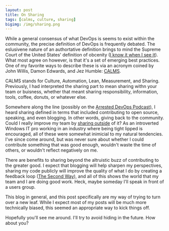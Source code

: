 ```yaml
---
layout: post
title: On Sharing
tags: [calms, culture, sharing]
bigimg: /img/sharing.png
---
```


While a general consensus of what DevOps is seems to exist within the community, the precise definition of DevOps is frequently debated. The eslusivene nature of an authortative definition brings to mind the Supreme Court of the United States' definition of obcenity ([I know it when I see it](https://en.wikipedia.org/wiki/I_know_it_when_I_see_it)). What most agree on however, is that it's a set of emerging best practices. One of my favorite ways to describe these is via an acronym coined by John Willis, Damon Edwards, and Jez Humble: [CALMS](http://itrevolution.com/devops-culture-part-1/).

CALMS stands for Culture, Automation, Lean, Measurement, and Sharing. Previously, I had interpreted the sharing part to mean sharing withn your team or buisness, whether that meant sharing responsibility, information, tools, coffee, donuts, or whatever else.

Somewhere along the line (possibly on the [Arrested DevOps Podcast](https://www.arresteddevops.com/)), I heard sharing defined in terms that included contributing to open source, speaking, and even blogging. In other words, giving back to the community. Could I really improve my team by [sharing outside](http://themacro.com/articles/2016/05/why-the-best-give-away/) of it? As an introverted Windows IT pro working in an industry where being tight lipped is encouraged, all of these were somewhat inimicial to my natural tendencies. I've since come around, but was never sure about whether I could contribute something that was good enough, wouldn't waste the time of others, or wouldn't reflect negatively on me.

There are benefits to sharing beyond the altruistic buzz of contributing to the greater good. I expect that blogging will help sharpen my perspectives, sharing my code publicly will improve the quality of what I do by creating a feedback loop ([The Second Way](http://itrevolution.com/the-three-ways-principles-underpinning-devops/)), and all of this shows the world that my team and I are doing good work. Heck, maybe someday I'll speak in front of a users group.

This blog in general, and this post specifically are my way of trying to turn over a new leaf. While I expect most of my posts will be much more technically biased, this seemed an appropriate way to kick things off.

Hopefully you'll see me around. I'll try to avoid hiding in the future. How about you?